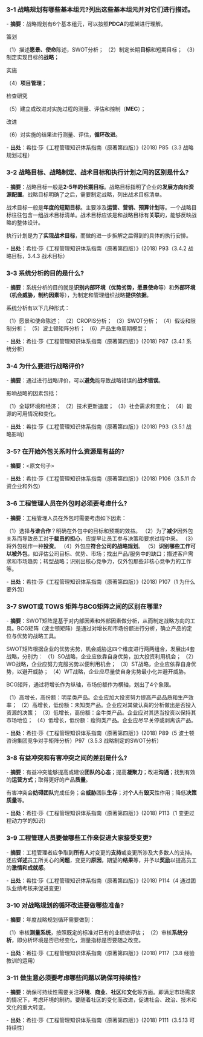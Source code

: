 ### 3-1 战略规划有哪些基本组元?列出这些基本组元并对它们进行描述。

\- **摘要**：战略规划有6个基本组元，可以按照**PDCA**的框架进行理解。

策划

（1）描述**愿景、使命**陈述，SWOT分析；
（2）制定长期**目标**和短期目标；
（3）制定实现目标的**战略**；

实施

（4）**项目管理**；

检查研究

（5）建立或改进对实施过程的测量、评估和控制（**MEC**）；

改进

（6）对实施的结果进行测量、评估，**循环改进**。

\- **出处**：希拉·莎《工程管理知识体系指南（原著第四版）》(2018) P85（3.3 战略规划过程）

### 3-2 战略目标、战略制定、战术目标和执行计划之间的区别是什么?

\- **摘要**：战略目标一般是**2-5年的长期目标**。战略目标指明了企业的**发展方向**和**资源配置**。战略目标明确了之后，需要制定战略，列出战术目标清单。

战术目标一般是**年度的短期目标**。主要涉及**运营、营销、预算计划**等。一个战略目标往往包含一组战术目标清单。战术目标应该是和战略目标有**关联**的，能够反映战略的整体设计。

执行计划是为了**实现战术目标**，而做的进一步拆解之后得到的具体的执行安排。

\- **出处**：希拉·莎《工程管理知识体系指南（原著第四版）》(2018) P93（3.4.2 战略目标，3.4.3 战术目标）

### 3-3 系统分析的目的是什么?

\- **摘要**：系统分析的目的就是**识别内部环境（优势劣势，愿景使命**等）和**外部环境（机会威胁，制约因素**等），为制定和管理组织战略**提供依据**。

系统分析有以下几种形式：

（1）愿景和使命陈述；
（2）CROPIS分析；
（3）SWOT分析；
（4）假设和限制分析；
（5）波士顿矩阵分析；
（6）产品生命周期模型；

\- **出处**：希拉·莎《工程管理知识体系指南（原著第四版）》(2018) P87（3.4.1 系统分析）

### 3-4 为什么要进行战略评价?

\- **摘要**：通过进行战略评价，可以**避免**能导致战略错误的**战术错误**。

影响战略的因素包括：

（1）全球环境和经济；
（2）技术更新速度；
（3）社会需求和变化；
（4）能源的可用情况和变化。

\- **出处**：希拉·莎《工程管理知识体系指南（原著第四版）》(2018) P93（3.5.1 战略影响）

### 3-5? 在开始外包关系时什么资源是有益的?

\- **摘要**：<原文句子>

\- **出处**：希拉·莎《工程管理知识体系指南（原著第四版）》(2018) P106（3.5.11 合资企业和外包）

### 3-6 工程管理人员在外包时必须要考虑什么?

\- **摘要**：工程管理人员在外包时需要考虑如下因素：

（1）选择**与谁合作**？明确在外包中的目标和预期的效益。
（2）为了**减少**因外包关系而导致员工对于**裁员的担心**，应提早让员工参与决策和要求过程中来。
（3）将外包视作一种**投资**。
（4）外包应**符合公司的战略规划**。
（5）**识别哪些工作可以被外包**，如评估公司目标、优势、市场；找出产品/服务中的缺口；描述客户需求和市场趋势；转型战略；识别出核心竞争力，仅外包那些非核心竞争力的工作等。

\- **出处**：希拉·莎《工程管理知识体系指南（原著第四版）》(2018) P107（1 为什么要外包）

### 3-7 SWOT或 TOWS 矩阵与BCG矩阵之间的区别在哪里?

\- **摘要**：SWOT矩阵是基于对内部因素和外部因素做分析，从而制定战略方向的工具。BCG矩阵（波士顿矩阵）是通过对增长和市场份额进行分析，确立产品的定位与优势的战略工具。

SWOT矩阵根据企业的优势劣势，机会威胁这四个维度进行两两组合，发展出4套战略，分别为：
（1）SO战略，企业应依靠自身优势，加大投资利用机会；
（2）WO战略，企业应努力克服劣势以便利用机会；
（3）ST战略，企业应依靠自身优势，以避开威胁；
（4）WT战略，企业应尽量使自身劣势最小化并避开威胁。

BCG矩阵，通过将增长作为纵轴，市场份额作为横轴，划出了4个象限。

（1）高增长，高份额：明星类产品。企业应加大投资努力提高产品品质和生产效率；
（2）高增长，低份额：未知类产品。企业应对其做认真的分析做出是否投入资源的决策；
（3）低增长，高份额：金牛类产品。企业应对其适当投资以保持其市场地位；
（4）低增长，低份额：瘦狗类产品。企业应尽早关停或剥离该产品。

\- **出处**：希拉·莎《工程管理知识体系指南（原著第四版）》(2018) P89（5 波士顿咨询集团竞争对手矩阵分析）P97（3.5.3 战略制定的SWOT分析）

### 3-8 有益冲突和有害冲突之间的差别是什么?

\- **摘要**：有益冲突能够提高或建设**团队的心态**；提高**凝聚力**；改进**沟通**；找到有效的**运营方式**；取得更好的产品**质量**。

有害冲突会**妨碍团队**完成任务；会**威胁**团队**生存**；对**个人**有**毁灭**性作用；降低**决策质量**等。

\- **出处**：希拉·莎《工程管理知识体系指南（原著第四版）》(2018) P113（1 变更过程动力学的知识）

### 3-9 工程管理人员要做哪些工作来促进大家接受变更?

\- **摘要**：工程管理者应争取到**所有人**对变更的**支持**或变更所涉及大多数人的支持。还应**详述**员工所关心的**问题**，变更的**原因**，期望的**结果**等，并予以**奖励**以提高员工的**激情和成就感**。

\- **出处**：希拉·莎《工程管理知识体系指南（原著第四版）》(2018) P114（4 通过团队业绩考核来促进变更）

### 3-10 对战略规划的循环改进要做哪些准备?

\- **摘要**：年度战略规划循环需要做到：

（1）审核**测量系统**，按照既定的标准对已有的业绩做评估；
（2）审核**系统分析**，即分析环境是否已经变化，测量指标是否要随之改变。

\- **出处**：希拉·莎《工程管理知识体系指南（原著第四版）》(2018) P117（3.8 经验教训的运用）

### 3-11 做生意必须要考虑哪些问题以确保可持续性? 

\- **摘要**：确保可持续性需要关注**环境**、**商业**、**社区**和**文化**等方面。即满足市场需求的情况下，考虑环境的制约。要随着社区的变化而改进，促进社会、政治、技术和文化的重大转变。

\- **出处**：希拉·莎《工程管理知识体系指南（原著第四版）》(2018) P111（3.5.13 可持续性）